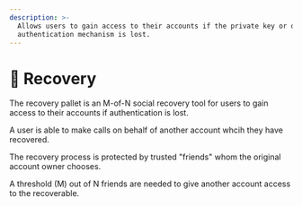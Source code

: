 ```yaml
---
description: >-
  Allows users to gain access to their accounts if the private key or other
  authentication mechanism is lost.
---
```


# 🌄 Recovery

The recovery pallet is an M-of-N social recovery tool for users to gain access to their accounts if authentication is lost.

A user is able to make calls on behalf of another account whcih they have recovered.

The recovery process is protected by trusted "friends" whom the original account owner chooses.

A threshold (M) out of N friends are needed to give another account access to the recoverable.
